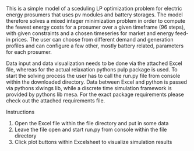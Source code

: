 This is a simple model of a sceduling LP optimization problem for electric energy prosumers that uses pv modules and battery storages. 
The model therefore solves a mixed integer minimization problem in order to compute the fewest energy costs for a prosumer over a 
given timeframe (96 steps), with given constraints and a chosen timeseries for market and energy feed-in prices. The user can choose 
from different demand and generation profiles and can configure a few other, mostly battery related, parameters for each prosumer.

Data input and data visualization needs to be done via the attached Excel file, whereas for the actual relaxation pythons pulp package 
is used. To start the solving process the user has to call the run.py file from console within the downloaded directory. 
Data between Excel and python is passed via pythons xlwings lib, while a discrete time simulation framework is provided by pythons 
lib mesa. For the exact package requirements please check out the attached requirements file.

Instructions
1. Open the Excel file within the file directory and put in some data
2. Leave the file open and start run.py from console within the file directory
3. Click plot buttons within Excelsheet to visualize simulation results
